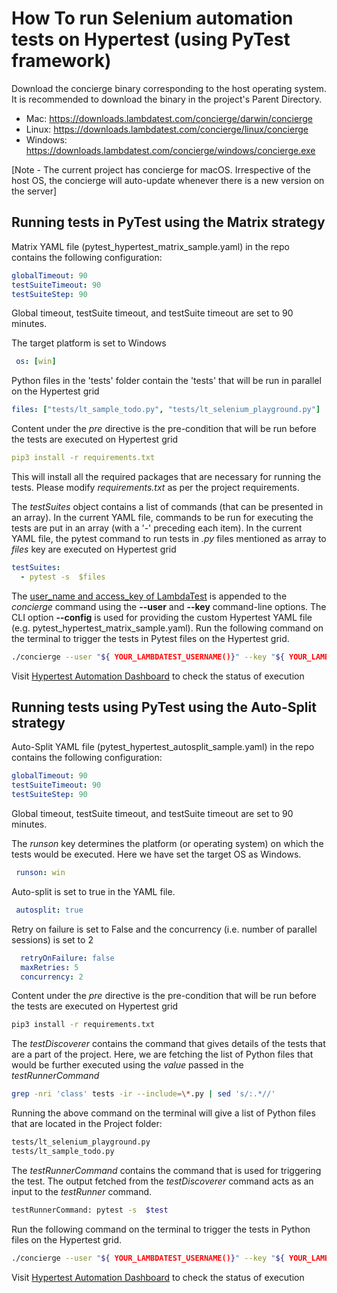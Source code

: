 # How To run Selenium automation tests on Hypertest (using PyTest framework)

Download the concierge binary corresponding to the host operating system. It is recommended to download the binary in the project's Parent Directory.

* Mac: https://downloads.lambdatest.com/concierge/darwin/concierge
* Linux: https://downloads.lambdatest.com/concierge/linux/concierge
* Windows: https://downloads.lambdatest.com/concierge/windows/concierge.exe

[Note - The current project has concierge for macOS. Irrespective of the host OS, the concierge will auto-update whenever there is a new version on the server]

## Running tests in PyTest using the Matrix strategy

Matrix YAML file (pytest_hypertest_matrix_sample.yaml) in the repo contains the following configuration:

```yaml
globalTimeout: 90
testSuiteTimeout: 90
testSuiteStep: 90
```

Global timeout, testSuite timeout, and testSuite timeout are set to 90 minutes.
 
The target platform is set to Windows

```yaml
 os: [win]
```

Python files in the 'tests' folder contain the 'tests' that will be run in parallel on the Hypertest grid

```yaml
files: ["tests/lt_sample_todo.py", "tests/lt_selenium_playground.py"]
```

Content under the *pre* directive is the pre-condition that will be run before the tests are executed on Hypertest grid

```yaml
pip3 install -r requirements.txt
```

This will install all the required packages that are necessary for running the tests. Please modify *requirements.txt* as per the project requirements.

The *testSuites* object contains a list of commands (that can be presented in an array). In the current YAML file, commands to be run for executing the tests are put in an array (with a '-' preceding each item). In the current YAML file, the pytest command to run tests in *.py* files mentioned as array to *files* key are executed on Hypertest grid

```yaml
testSuites:
  - pytest -s  $files
```

The [user_name and access_key of LambdaTest](https://accounts.lambdatest.com/detail/profile) is appended to the *concierge* command using the **--user** and **--key** command-line options. The CLI option **--config** is used for providing the custom Hypertest YAML file (e.g. pytest_hypertest_matrix_sample.yaml). Run the following command on the terminal to trigger the tests in Pytest files on the Hypertest grid.

```bash
./concierge --user "${ YOUR_LAMBDATEST_USERNAME()}" --key "${ YOUR_LAMBDATEST_ACCESS_KEY()}" --config pytest_hypertest_matrix_sample.yaml --verbose
```

Visit [Hypertest Automation Dashboard](https://automation.lambdatest.com/hypertest) to check the status of execution

## Running tests using PyTest using the Auto-Split strategy

Auto-Split YAML file (pytest_hypertest_autosplit_sample.yaml) in the repo contains the following configuration:

```yaml
globalTimeout: 90
testSuiteTimeout: 90
testSuiteStep: 90
```

Global timeout, testSuite timeout, and testSuite timeout are set to 90 minutes.
 
The *runson* key determines the platform (or operating system) on which the tests would be executed. Here we have set the target OS as Windows.

```yaml
 runson: win
``` 

Auto-split is set to true in the YAML file.

```yaml
 autosplit: true
``` 

Retry on failure is set to False and the concurrency (i.e. number of parallel sessions) is set to 2

```yaml
  retryOnFailure: false
  maxRetries: 5
  concurrency: 2
```

Content under the *pre* directive is the pre-condition that will be run before the tests are executed on Hypertest grid

```bash
pip3 install -r requirements.txt
```

The *testDiscoverer* contains the command that gives details of the tests that are a part of the project. Here, we are fetching the list of Python files that would be further executed using the *value* passed in the *testRunnerCommand*

```bash
grep -nri 'class' tests -ir --include=\*.py | sed 's/:.*//'
```

Running the above command on the terminal will give a list of Python files that are located in the Project folder:

```bash
tests/lt_selenium_playground.py
tests/lt_sample_todo.py
```

The *testRunnerCommand* contains the command that is used for triggering the test. The output fetched from the *testDiscoverer* command acts as an input to the *testRunner* command.

```bash
testRunnerCommand: pytest -s  $test
```

Run the following command on the terminal to trigger the tests in Python files on the Hypertest grid.

```bash
./concierge --user "${ YOUR_LAMBDATEST_USERNAME()}" --key "${ YOUR_LAMBDATEST_ACCESS_KEY()}" --config pytest_hypertest_autosplit_sample.yaml --verbose
```

Visit [Hypertest Automation Dashboard](https://automation.lambdatest.com/hypertest) to check the status of execution